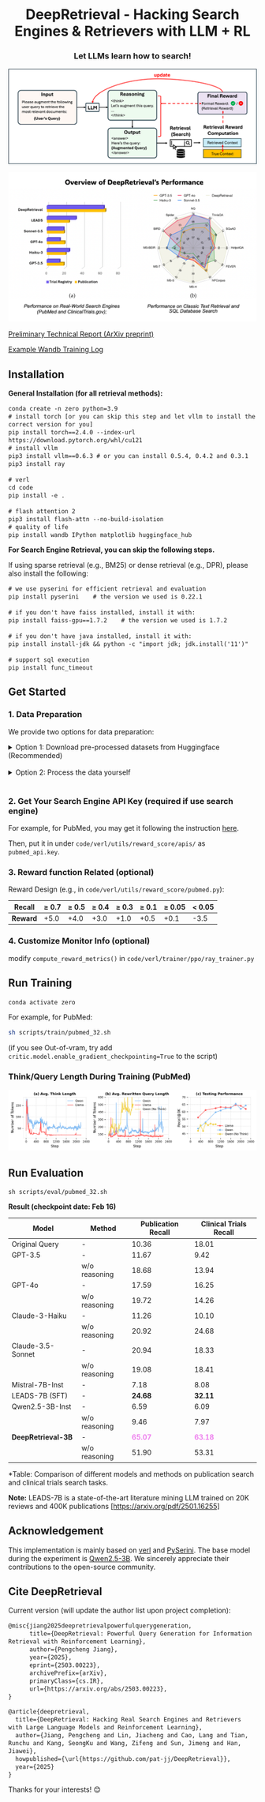 <div align="center">

# DeepRetrieval - Hacking Search Engines & Retrievers with LLM + RL
### **Let LLMs learn how to search!**

</div>



![alt text](/images/framework.png "reward curve during training (on pubmed)")

![alt text](/images/performance_overview.png "performance overview")

[Preliminary Technical Report (ArXiv preprint)](https://arxiv.org/pdf/2503.00223)

[Example Wandb Training Log](https://wandb.ai/patjj/literature_search?nw=nwuserpj20)


## Installation

**General Installation (for all retrieval methods):**
```
conda create -n zero python=3.9
# install torch [or you can skip this step and let vllm to install the correct version for you]
pip install torch==2.4.0 --index-url https://download.pytorch.org/whl/cu121
# install vllm
pip3 install vllm==0.6.3 # or you can install 0.5.4, 0.4.2 and 0.3.1
pip3 install ray

# verl
cd code
pip install -e .

# flash attention 2
pip3 install flash-attn --no-build-isolation
# quality of life
pip install wandb IPython matplotlib huggingface_hub
```

**For Search Engine Retrieval, you can skip the following steps.**

If using sparse retrieval (e.g., BM25) or dense retrieval (e.g., DPR), please also install the following:
```
# we use pyserini for efficient retrieval and evaluation
pip install pyserini    # the version we used is 0.22.1

# if you don't have faiss installed, install it with:
pip install faiss-gpu==1.7.2    # the version we used is 1.7.2

# if you don't have java installed, install it with:
pip install install-jdk && python -c "import jdk; jdk.install('11')"

# support sql execution
pip install func_timeout
```

## Get Started

### **1. Data Preparation**

We provide two options for data preparation:

<details>
<summary>Option 1: Download pre-processed datasets from Huggingface (Recommended)</summary>

All preprocessed datasets are available on our Huggingface repository. You can download them using the provided script:

```bash
cd code
# List available datasets
python download_datasets.py --list_only --repo_id DeepRetrieval/datasets

# Download all datasets
python download_datasets.py --repo_id DeepRetrieval/datasets --output_dir ./data

# Or download specific categories/datasets
python download_datasets.py --categories search_engine --datasets pubmed_32 --output_dir ./data
```
</details>

<br>

<details>
<summary>Option 2: Process the data yourself</summary>

For example, for PubMed:
```bash
cd code
python download_datasets.py --categories raw_data --datasets pubmed --output_dir ./data
python data_preprocess/pubmed_32.py
```
(This will generate the required data structures in the appropriate format, but requires raw data access and more processing time.)
</details>

<br>

### **2. Get Your Search Engine API Key (required if use search engine)**

For example, for PubMed, you may get it following the instruction [here](https://support.nlm.nih.gov/kbArticle/?pn=KA-05317).

Then, put it in under `code/verl/utils/reward_score/apis/` as `pubmed_api.key`.


### **3. Reward function Related (optional)**

Reward Design (e.g., in `code/verl/utils/reward_score/pubmed.py`):


| Recall      | ≥ 0.7 | ≥ 0.5 | ≥ 0.4 | ≥ 0.3 | ≥ 0.1 | ≥ 0.05 | < 0.05 |
|-------------|-------|-------|-------|-------|-------|--------|--------|
| **Reward**  | +5.0  | +4.0  | +3.0  | +1.0  | +0.5  | +0.1   | -3.5   |



### **4. Customize Monitor Info (optional)**

modify `compute_reward_metrics()` in `code/verl/trainer/ppo/ray_trainer.py`


## Run Training
```bash
conda activate zero
```

For example, for PubMed:
```bash
sh scripts/train/pubmed_32.sh 
```
(if you see Out-of-vram, try add `critic.model.enable_gradient_checkpointing=True` to the script)

### Think/Query Length During Training (PubMed)

![alt text](/images/length_study_horizontal.png "think length and query length during training")


## Run Evaluation

```
sh scripts/eval/pubmed_32.sh
```

**Result (checkpoint date: Feb 16)**

| Model | Method | Publication Recall | Clinical Trials Recall |
|-------|--------|-------------------|----------------------|
| Original Query | - | 10.36 | 18.01 |
| GPT-3.5 | - | 11.67 | 9.42 |
| | w/o reasoning | 18.68 | 13.94 |
| GPT-4o | - | 17.59 | 16.25 |
| | w/o reasoning | 19.72 | 14.26 |
| Claude-3-Haiku | - | 11.26 | 10.10 |
| | w/o reasoning | 20.92 | 24.68 |
| Claude-3.5-Sonnet | - | 20.94 | 18.33 |
| | w/o reasoning | 19.08 | 18.41 |
| Mistral-7B-Inst | - | 7.18 | 8.08 |
| LEADS-7B (SFT) | - | **24.68** | **32.11** |
| Qwen2.5-3B-Inst | - | 6.59 | 6.09 |
| | w/o reasoning | 9.46 | 7.97 |
| **DeepRetrieval-3B** | - | **<span style="color:violet">65.07</span>** | **<span style="color:violet">63.18</span>** |
| | w/o reasoning | 51.90 | 53.31 |

*Table: Comparison of different models and methods on publication search and clinical trials search tasks.

**Note:** LEADS-7B is a state-of-the-art literature mining LLM trained on 20K reviews and 400K publications [https://arxiv.org/pdf/2501.16255]

## Acknowledgement

This implementation is mainly based on [verl](https://github.com/volcengine/verl) and [PySerini](https://github.com/castorini/pySerini). The base model during the experiment is [Qwen2.5-3B](https://huggingface.co/Qwen/Qwen2.5-3B). We sincerely appreciate their contributions to the open-source community.

## Cite DeepRetrieval
Current version (will update the author list upon project completion):
```
@misc{jiang2025deepretrievalpowerfulquerygeneration,
      title={DeepRetrieval: Powerful Query Generation for Information Retrieval with Reinforcement Learning}, 
      author={Pengcheng Jiang},
      year={2025},
      eprint={2503.00223},
      archivePrefix={arXiv},
      primaryClass={cs.IR},
      url={https://arxiv.org/abs/2503.00223}, 
}
```

```
@article{deepretrieval,
  title={DeepRetrieval: Hacking Real Search Engines and Retrievers with Large Language Models and Reinforcement Learning},
  author={Jiang, Pengcheng and Lin, Jiacheng and Cao, Lang and Tian, Runchu and Kang, SeongKu and Wang, Zifeng and Sun, Jimeng and Han, Jiawei},
  howpublished={\url{https://github.com/pat-jj/DeepRetrieval}},
  year={2025}
}
```

Thanks for your interests! 😊